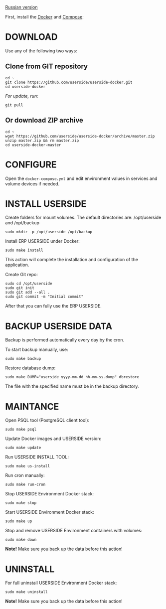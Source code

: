 [Russian version](http://wiki.userside.eu/%D0%A3%D1%81%D1%82%D0%B0%D0%BD%D0%BE%D0%B2%D0%BA%D0%B0_%D1%81_%D0%B8%D1%81%D0%BF%D0%BE%D0%BB%D1%8C%D0%B7%D0%BE%D0%B2%D0%B0%D0%BD%D0%B8%D0%B5%D0%BC_Docker)

First, install the [Docker](https://docs.docker.com/) and [Compose](https://docs.docker.com/compose/):


DOWNLOAD
========

Use any of the following two ways:

Clone from GIT repository
--------------------------

```
cd ~
git clone https://github.com/userside/userside-docker.git
cd userside-docker
```
*For update, run:*
```
git pull
```

Or download ZIP archive
-----------------------

```
cd ~
wget https://github.com/userside/userside-docker/archive/master.zip
unzip master.zip && rm master.zip
cd userside-docker-master
```

CONFIGURE
=========

Open the `docker-compose.yml` and edit environment values in services and volume devices if needed.

INSTALL USERSIDE
================

Create folders for mount volumes. The default directories are: /opt/userside and /opt/backup
```
sudo mkdir -p /opt/userside /opt/backup
```

Install ERP USERSIDE under Docker:
```
sudo make install
```
This action will complete the installation and configuration of the application.

Create Git repo:
```
sudo cd /opt/userside
sudo git init
sudo git add --all .
sudo git commit -m "Initial commit"
```

After that you can fully use the ERP USERSIDE.

BACKUP USERSIDE DATA
====================

Backup is performed automatically every day by the cron.

To start backup manually, use:
```
sudo make backup
```

Restore database dump:
```
sudo make DUMP="userside_yyyy-mm-dd_hh-mm-ss.dump" dbrestore
```
The file with the specified name must be in the backup directory.

MAINTANCE
=========

Open PSQL tool (PostgreSQL client tool):
```
sudo make psql
```

Update Docker images and USERSIDE version:
```
sudo make update
```

Run USERSIDE INSTALL TOOL:
```
sudo make us-install
```

Run cron manually:
```
sudo make run-cron
```

Stop USERSIDE Environment Docker stack:
```
sudo make stop
```

Start USERSIDE Environment Docker stack:
```
sudo make up
```

Stop and remove USERSIDE Environment containers with volumes:
```
sudo make down
```
**Note!** Make sure you back up the data before this action!

UNINSTALL
=========

For full uninstall USERSIDE Environment Docker stack:
```
sudo make uninstall
```
**Note!** Make sure you back up the data before this action!
